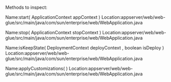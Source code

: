 Methods to inspect:

Name:start( ApplicationContext appContext )
Location:appserver/web/web-glue/src/main/java/com/sun/enterprise/web/WebApplication.java

Name:stop( ApplicationContext stopContext )
Location:appserver/web/web-glue/src/main/java/com/sun/enterprise/web/WebApplication.java

Name:isKeepState( DeploymentContext deployContext , boolean isDeploy )
Location:appserver/web/web-glue/src/main/java/com/sun/enterprise/web/WebApplication.java

Name:applyCustomizations( )
Location:appserver/web/web-glue/src/main/java/com/sun/enterprise/web/WebApplication.java


